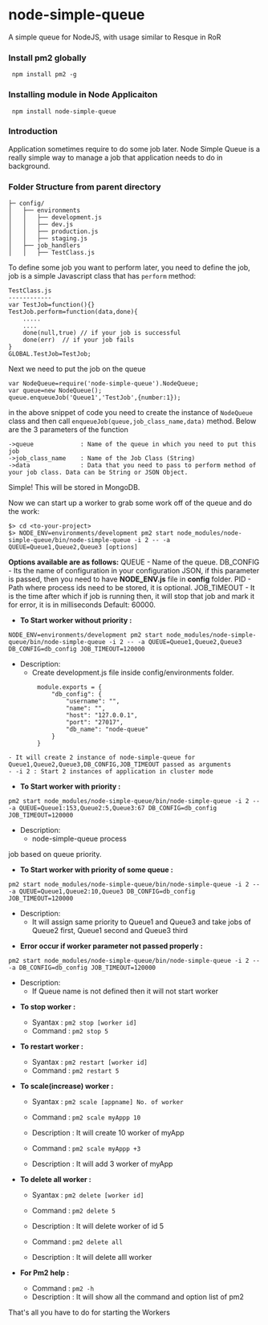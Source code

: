node-simple-queue
==========

A simple queue for NodeJS, with usage similar to Resque in RoR

### Install pm2 globally
```node
 npm install pm2 -g
```

### Installing module in Node Applicaiton

```node
 npm install node-simple-queue
```

### Introduction

Application sometimes require to do some job later. Node Simple Queue is a really simple way to manage a job that application needs to do in background.

### Folder Structure from parent directory

```
├─ config/
│   ├── environments
│   │   ├── development.js
│   │   ├── dev.js
│   │   ├── production.js
│   │   ├── staging.js
│   ├── job_handlers
│   │   ├── TestClass.js
```

To define some job you want to perform later, you need to define the job, job is a simple Javascript class that has `perform` method:

```node
TestClass.js
------------
var TestJob=function(){}
TestJob.perform=function(data,done){
	.....
	....
	done(null,true) // if your job is successful
	done(err)  // if your job fails
}
GLOBAL.TestJob=TestJob;
``` 

Next we need to put the job on the queue

```node
var NodeQueue=require('node-simple-queue').NodeQueue;
var queue=new NodeQueue();
queue.enqueueJob('Queue1','TestJob',{number:1});
```
in the above snippet of code you need to create the instance of `NodeQueue` class and then call `enqueueJob(queue,job_class_name,data)` method. Below are the 3 parameters of the function

```node
->queue 			: Name of the queue in which you need to put this job
->job_class_name	: Name of the Job Class (String)
->data				: Data that you need to pass to perform method of your job class. Data can be String or JSON Object.
```

Simple! This will be stored in MongoDB. 

Now we can start up a worker to grab some work off of the queue and do the work:

```node
$> cd <to-your-project>
$> NODE_ENV=environments/development pm2 start node_modules/node-simple-queue/bin/node-simple-queue -i 2 -- -a QUEUE=Queue1,Queue2,Queue3 [options]

```
**Options available are as follows:**
QUEUE - Name of the queue.
DB_CONFIG - Its the name of configuration in your configuration JSON, if this parameter is passed, then you need to have **NODE_ENV.js** file in **config** folder.
PID - Path where process ids need to be stored, it is optional.
JOB_TIMEOUT - It is the time after which if job is running then, it will stop that job and mark it for error, it is in milliseconds Default: 60000.

* **To Start worker without priority :** 

```NODE_ENV=environments/development pm2 start node_modules/node-simple-queue/bin/node-simple-queue -i 2 -- -a QUEUE=Queue1,Queue2,Queue3 DB_CONFIG=db_config JOB_TIMEOUT=120000```

- Description: 
	- Create development.js file inside config/environments folder. 
```node
		module.exports = {
		    "db_config": {
		        "username": "",
        		"name": "",
		        "host": "127.0.0.1",
		        "port": "27017",
		        "db_name": "node-queue"
		    }
		}
```
	- It will create 2 instance of node-simple-queue for Queue1,Queue2,Queue3,DB_CONFIG,JOB_TIMEOUT passed as arguments
	- -i 2 : Start 2 instances of application in cluster mode


* **To Start worker with priority :** 

```pm2 start node_modules/node-simple-queue/bin/node-simple-queue -i 2 -- -a QUEUE=Queue1:153,Queue2:5,Queue3:67 DB_CONFIG=db_config JOB_TIMEOUT=120000```

- Description:
	- node-simple-queue process

 job based on queue priority.


* **To Start worker with priority of some queue :** 

```pm2 start node_modules/node-simple-queue/bin/node-simple-queue -i 2 -- -a QUEUE=Queue1,Queue2:10,Queue3 DB_CONFIG=db_config JOB_TIMEOUT=120000```

- Description:
	- It will assign same priority to Queue1 and Queue3 and take jobs of Queue2 first, Queue1 second and Queue3 third

* **Error occur if worker parameter not passed properly :** 

```pm2 start node_modules/node-simple-queue/bin/node-simple-queue -i 2 -- -a DB_CONFIG=db_config JOB_TIMEOUT=120000```

- Description:
	- If Queue name is not defined then it will not start worker

* **To stop worker :** 

	- Syantax : ```pm2 stop [worker id]```
	- Command : ```pm2 stop 5```


* **To restart worker :** 

	- Syantax : ```pm2 restart [worker id]```
	- Command : ```pm2 restart 5```


* **To scale(increase) worker :** 

	- Syantax : ```pm2 scale [appname] No. of worker```
	- Command : ```pm2 scale myAppp 10```
	- Description : It will create 10 worker of myApp


	- Command : ```pm2 scale myAppp +3```
	- Description : It will add 3 worker of myApp 

* **To delete all worker :** 

	- Syantax : ```pm2 delete [worker id]```
	- Command : ```pm2 delete 5```
	- Description : It will delete worker of id 5

	- Command : ```pm2 delete all```
	- Description : It will delete alll worker

* **For Pm2 help :** 

	- Command : ```pm2 -h```
	- Description : It will show all the command and option list of pm2


That's all you have to do for starting the Workers
